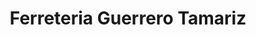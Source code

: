 ---
title: "Ferreteria Guerrero Tamariz"
url: /santo-domingo/ferreteria-guerrero-tamariz/
shop: Eisenwaren
---
